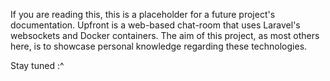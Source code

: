 If you are reading this, this is a placeholder for a future project's documentation. Upfront is a web-based chat-room that uses Laravel's websockets and Docker containers. The aim of this project, as most others here, is to showcase personal knowledge regarding these technologies.

Stay tuned :^